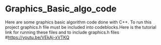 # Graphics_Basic_algo_code
Here are some graphics basic algorithm code done with C++. To run this project graphics.h file must be included into codeblocks.Here is the tutorial link for running these files and to include graphics.h files
#https://youtu.be/VEkAj-xVTKQ
